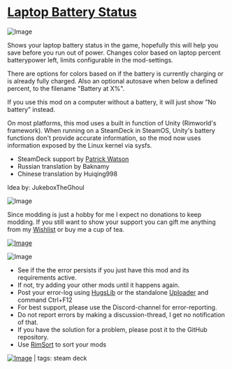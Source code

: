 # [Laptop Battery Status](https://steamcommunity.com/sharedfiles/filedetails/?id=2857288632)

![Image](https://i.imgur.com/iCj5o7O.png)

Shows your laptop battery status in the game, hopefully this will help you save before you run out of power. Changes color based on laptop percent batterypower left, limits configurable in the mod-settings. 

There are options for colors based on if the battery is currently charging or is already fully charged. Also an optional autosave when below a defined percent, to the filename "Battery at X%".

If you use this mod on a computer without a battery, it will just show ”No battery” instead.

On most platforms, this mod uses a built in function of Unity (Rimworld's framework). When running on a SteamDeck in SteamOS, Unity's battery functions don't provide accurate information, so the mod now uses information exposed by the Linux kernel via sysfs.

- SteamDeck support by [Patrick Watson](https://github.com/watson81)
- Russian translation by Baknamy
- Chinese translation by Huiqing998 

Idea by: JukeboxTheGhoul

![Image](https://i.imgur.com/Ds0rBAD.png)

Since modding is just a hobby for me I expect no donations to keep modding. If you still want to show your support you can gift me anything from my [Wishlist](https://store.steampowered.com/wishlist/id/Mlie) or buy me a cup of tea.

[![Image](https://i.imgur.com/VWG0yff.png)](https://ko-fi.com/G2G55DDYD)

![Image](https://i.imgur.com/5xwDG6H.png)



-  See if the the error persists if you just have this mod and its requirements active.
-  If not, try adding your other mods until it happens again.
-  Post your error-log using [HugsLib](https://steamcommunity.com/workshop/filedetails/?id=818773962) or the standalone [Uploader](https://steamcommunity.com/sharedfiles/filedetails/?id=2873415404) and command Ctrl+F12
-  For best support, please use the Discord-channel for error-reporting.
-  Do not report errors by making a discussion-thread, I get no notification of that.
-  If you have the solution for a problem, please post it to the GitHub repository.
-  Use [RimSort](https://github.com/RimSort/RimSort/releases/latest) to sort your mods

 

[![Image](https://img.shields.io/github/v/release/emipa606/LaptopBatteryStatus?label=latest%20version&style=plastic&labelColor=0070cd&color=white)](https://steamcommunity.com/sharedfiles/filedetails/changelog/2857288632) | tags: steam deck
